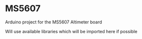 # MS5607
Arduino project for the MS5607 Altimeter board

Will use available libraries which will be imported here if possible
